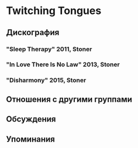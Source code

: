 # Twitching Tongues



## Дискография

### "Sleep Therapy" 2011, Stoner



### "In Love There Is No Law" 2013, Stoner



### "Disharmony" 2015, Stoner




## Отношения с другими группами


## Обсуждения


## Упоминания

